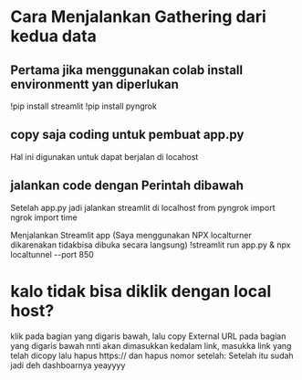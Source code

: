 # Cara Menjalankan Gathering dari kedua data
## Pertama jika menggunakan colab install environmentt yan diperlukan
!pip install streamlit
!pip install pyngrok
## copy saja coding untuk pembuat app.py
Hal ini digunakan untuk dapat berjalan di locahost

## jalankan code dengan Perintah dibawah
Setelah app.py jadi jalankan streamlit di localhost
from pyngrok import ngrok
import time

Menjalankan Streamlit app (Saya menggunakan NPX localturner dikarenakan tidakbisa dibuka secara langsung)
!streamlit run app.py & npx localtunnel --port 850

# kalo tidak bisa diklik dengan local host?
klik pada bagian yang digaris bawah, lalu copy External URL
pada bagian yang digaris bawah nnti akan dimasukkan kedalam link, masukka link yang telah dicopy lalu hapus https:// dan hapus nomor setelah:
Setelah itu sudah jadi deh dashboarnya 
yeayyyy
